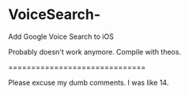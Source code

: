 # VoiceSearch-
Add Google Voice Search to iOS

Probably doesn't work anymore.
Compile with theos.

==============================

Please excuse my dumb comments. 
I was like 14. 
